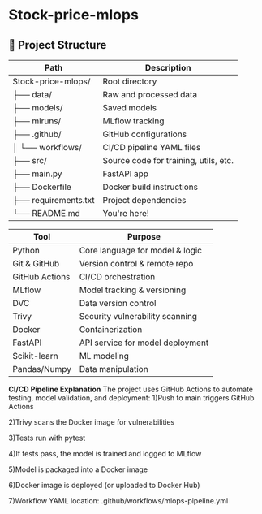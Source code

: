 # Stock-price-mlops

## 📁 Project Structure

| Path                 | Description                           |
| -------------------- | ------------------------------------- |
| Stock-price-mlops/   | Root directory                        |
| ├── data/            | Raw and processed data                |
| ├── models/          | Saved models                          |
| ├── mlruns/          | MLflow tracking                       |
| ├── .github/         | GitHub configurations                 |
| │ └── workflows/     | CI/CD pipeline YAML files             |
| ├── src/             | Source code for training, utils, etc. |
| ├── main.py          | FastAPI app                           |
| ├── Dockerfile       | Docker build instructions             |
| ├── requirements.txt | Project dependencies                  |
| └── README.md        | You're here!                          |

 


| Tool           | Purpose                          |
| -------------- | -------------------------------- |
| Python         | Core language for model & logic  |
| Git & GitHub   | Version control & remote repo    |
| GitHub Actions | CI/CD orchestration              |
| MLflow         | Model tracking & versioning      |
| DVC            | Data version control             |
| Trivy          | Security vulnerability scanning  |
| Docker         | Containerization                 |
| FastAPI        | API service for model deployment |
| Scikit-learn   | ML modeling                      |
| Pandas/Numpy   | Data manipulation                |


**CI/CD Pipeline Explanation**
The project uses GitHub Actions to automate testing, model validation, and deployment:
1)Push to main triggers GitHub Actions

2)Trivy scans the Docker image for vulnerabilities

3)Tests run with pytest

4)If tests pass, the model is trained and logged to MLflow

5)Model is packaged into a Docker image

6)Docker image is deployed (or uploaded to Docker Hub)

7)Workflow YAML location:
.github/workflows/mlops-pipeline.yml









